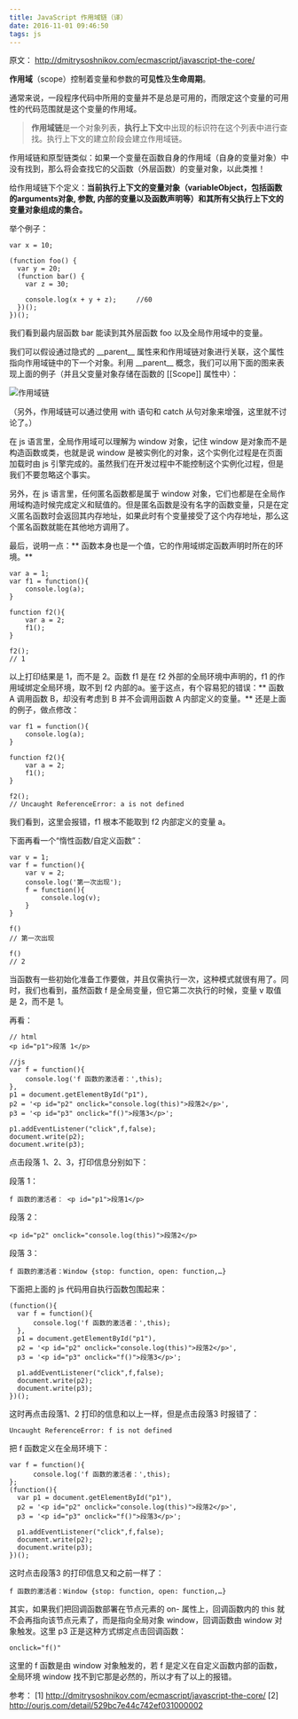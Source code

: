 ```yaml
---
title: JavaScript 作用域链（译）
date: 2016-11-01 09:46:50
tags: js
---
```


原文： http://dmitrysoshnikov.com/ecmascript/javascript-the-core/

**作用域**（scope）控制着变量和参数的**可见性**及**生命周期**。

通常来说，一段程序代码中所用的变量并不是总是可用的，而限定这个变量的可用性的代码范围就是这个变量的作用域。

> **作用域链**是一个对象列表，**执行上下文**中出现的标识符在这个列表中进行查找。执行上下文的建立阶段会建立作用域链。

<!-- more -->

作用域链和原型链类似：如果一个变量在函数自身的作用域（自身的变量对象）中没有找到，那么将会查找它的父函数（外层函数）的变量对象，以此类推！

给作用域链下个定义：**当前执行上下文的变量对象（variableObject，包括函数的arguments对象, 参数, 内部的变量以及函数声明等）和其所有父执行上下文的变量对象组成的集合。**


举个例子：

```
var x = 10;

(function foo() {
  var y = 20;
  (function bar() {
    var z = 30;

    console.log(x + y + z);     //60
  })();
})();
```

我们看到最内层函数 bar 能读到其外层函数 foo 以及全局作用域中的变量。

我们可以假设通过隐式的 \_\_parent\_\_ 属性来和作用域链对象进行关联，这个属性指向作用域链中的下一个对象。利用 \_\_parent\_\_ 概念，我们可以用下面的图来表现上面的例子（并且父变量对象存储在函数的 [[Scope]] 属性中）：

![作用域链](/css/images/scope-chain/scope-chain.png)

（另外，作用域链可以通过使用 with 语句和 catch 从句对象来增强，这里就不讨论了。）

在 js 语言里，全局作用域可以理解为 window 对象，记住 window 是对象而不是构造函数或类，也就是说 window 是被实例化的对象，这个实例化过程是在页面加载时由 js 引擎完成的。虽然我们在开发过程中不能控制这个实例化过程，但是我们不要忽略这个事实。

另外，在 js 语言里，任何匿名函数都是属于 window 对象，它们也都是在全局作用域构造时候完成定义和赋值的。但是匿名函数是没有名字的函数变量，只是在定义匿名函数时会返回其内存地址，如果此时有个变量接受了这个内存地址，那么这个匿名函数就能在其他地方调用了。

最后，说明一点：** 函数本身也是一个值，它的作用域绑定函数声明时所在的环境。**

```
var a = 1;
var f1 = function(){
    console.log(a);
}

function f2(){
    var a = 2;
    f1();
}

f2();
// 1
```

以上打印结果是 1，而不是 2。函数 f1 是在 f2 外部的全局环境中声明的，f1 的作用域绑定全局环境，取不到 f2 内部的a。鉴于这点，有个容易犯的错误：** 函数 A 调用函数 B，却没有考虑到 B 并不会调用函数 A 内部定义的变量。** 还是上面的例子，做点修改：

```
var f1 = function(){
    console.log(a);
}

function f2(){
    var a = 2;
    f1();
}

f2();
// Uncaught ReferenceError: a is not defined
```

我们看到，这里会报错，f1 根本不能取到 f2 内部定义的变量 a。

下面再看一个“惰性函数/自定义函数”：

```
var v = 1;
var f = function(){
    var v = 2;
    console.log('第一次出现');
    f = function(){
        console.log(v);
    }
}

f()
// 第一次出现

f()
// 2
```

当函数有一些初始化准备工作要做，并且仅需执行一次，这种模式就很有用了。同时，我们也看到，虽然函数 f 是全局变量，但它第二次执行的时候，变量 v 取值是 2，而不是 1。

再看：

```
// html
<p id="p1">段落 1</p>

//js
var f = function(){
    console.log('f 函数的激活者：',this);
},
p1 = document.getElementById("p1"),
p2 = '<p id="p2" onclick="console.log(this)">段落2</p>',
p3 = '<p id="p3" onclick="f()">段落3</p>';

p1.addEventListener("click",f,false);
document.write(p2);		
document.write(p3);
```

点击段落 1、2、3，打印信息分别如下：

段落 1：
```
f 函数的激活者： <p id=​"p1">​段落1​</p>​
```

段落 2：
```
<p id="p2" onclick="console.log(this)">段落2</p>
```

段落 3：
```
f 函数的激活者：Window {stop: function, open: function,…}
```

下面把上面的 js 代码用自执行函数包围起来：

```
(function(){
  var f = function(){
      console.log('f 函数的激活者：',this);
  },
  p1 = document.getElementById("p1"),
  p2 = '<p id="p2" onclick="console.log(this)">段落2</p>',
  p3 = '<p id="p3" onclick="f()">段落3</p>';

  p1.addEventListener("click",f,false);
  document.write(p2);		
  document.write(p3);
})();
```

这时再点击段落1、2 打印的信息和以上一样，但是点击段落3 时报错了：

```
Uncaught ReferenceError: f is not defined
```

把 f 函数定义在全局环境下：

```
var f = function(){
      console.log('f 函数的激活者：',this);
};
(function(){
  var p1 = document.getElementById("p1"),
  p2 = '<p id="p2" onclick="console.log(this)">段落2</p>',
  p3 = '<p id="p3" onclick="f()">段落3</p>';

  p1.addEventListener("click",f,false);
  document.write(p2);		
  document.write(p3);
})();
```

这时点击段落3 的打印信息又和之前一样了：

```
f 函数的激活者：Window {stop: function, open: function,…}
```

其实，如果我们把回调函数部署在节点元素的 on- 属性上，回调函数内的 this 就不会再指向该节点元素了，而是指向全局对象 window，回调函数由 window 对象触发。这里 p3 正是这种方式绑定点击回调函数：

```
onclick="f()"
```

这里的 f 函数是由 window 对象触发的，若 f 是定义在自定义函数内部的函数，全局环境 window 找不到它那是必然的，所以才有了以上的报错。






参考：
[1] http://dmitrysoshnikov.com/ecmascript/javascript-the-core/
[2] http://ourjs.com/detail/529bc7e44c742ef031000002